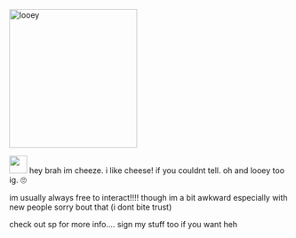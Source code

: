 <img src="https://cdn.discordapp.com/attachments/1201170474441379921/1373342119426785442/dandys-world-looey.webp?ex=682a1004&is=6828be84&hm=ecdd0e0663886078ee1ac5082d8704c69c3596ac2cbfc6557fcb5518a2b59fb6&" alt="looey" width="230" height="250"> 

<img src=https://64.media.tumblr.com/63e9bc068c3b73b2d5b0b71e0e9409e0/b0e38ec1fa34f725-df/s100x200/278288ffa0109125785467cc5df51616ea2ad8ec.gifv width=32 height=32> hey brah im cheeze. i like cheese! if you couldnt tell. oh and looey too ig. 🙄

im usually always free to interact!!!! though im a bit awkward especially with new people sorry bout that (i dont bite trust)

check out sp for more info.... sign my stuff too if you want heh
